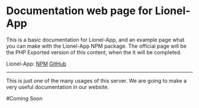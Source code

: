 # **Documentation web page for Lionel-App**

This is a basic documentation for Lionel-App, and an example page what you can make with the Lionel-App NPM package.
The official page will be the PHP Exported version of this content, when the it will be completed.

Lionel-App: 
[NPM](https://www.npmjs.com/package/lionel-app) 
[GitHub](https://github.com/RedAty/lionel-app)

___

This is just one of the many usages of this server. We are going to make a very useful documentation in our website.

#Coming Soon
